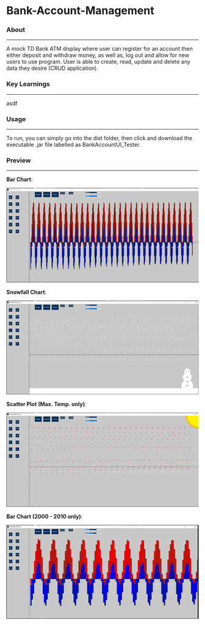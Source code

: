 # Bank-Account-Management

### About
***
A mock TD Bank ATM display where user can register for an account then either deposit and withdraw money, as well as, log out and allow for new users to use program. User is able to create, read, update and delete any data they desire (CRUD application).

### Key Learnings
***
asdf

### Usage
***
To run, you can simply go into the dist folder, then click and download the executable .jar file labelled as BankAccountUI_Tester. 

### Preview
***

**Bar Chart**:

![Bar Chart Image](https://github.com/AhadAli01/WeatherDashboard/blob/main/images/standardBarChart.png)


**Snowfall Chart**:

![Snowfall Chart Image](https://github.com/AhadAli01/WeatherDashboard/blob/main/images/standardSnowfall.png)


**Scatter Plot (Max. Temp. only)**:

![Scatter Chart Image](https://github.com/AhadAli01/WeatherDashboard/blob/main/images/ScatterPlotMaxTemp.png)


**Bar Chart (2000 - 2010 only)**:

![2000's Bar Chart Image](https://github.com/AhadAli01/WeatherDashboard/blob/main/images/2000sBarChart.png)
